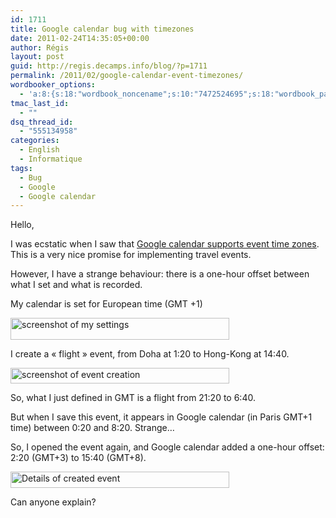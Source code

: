 ```yaml
---
id: 1711
title: Google calendar bug with timezones
date: 2011-02-24T14:35:05+00:00
author: Régis
layout: post
guid: http://regis.decamps.info/blog/?p=1711
permalink: /2011/02/google-calendar-event-timezones/
wordbooker_options:
  - 'a:8:{s:18:"wordbook_noncename";s:10:"7472524695";s:18:"wordbook_page_post";s:4:"-100";s:18:"wordbook_orandpage";s:1:"2";s:23:"wordbook_default_author";s:1:"1";s:23:"wordbook_extract_length";s:3:"256";s:19:"wordbook_actionlink";s:3:"300";s:18:"wordbook_attribute";s:0:"";s:29:"wordbooker_status_update_text";s:33:"New blog post :  %title% - %link%";}'
tmac_last_id:
  - ""
dsq_thread_id:
  - "555134958"
categories:
  - English
  - Informatique
tags:
  - Bug
  - Google
  - Google calendar
---
```

Hello,

I was ecstatic when I saw that [Google calendar supports event time zones](http://gmailblog.blogspot.com/2010/12/event-time-zones-in-google-calendar.html). This is a very nice promise for implementing travel events.

However, I have a strange behaviour: there is a one-hour offset between what I set and what is recorded.

My calendar is set for European time (GMT +1)
  
[<img src="http://regis.decamps.info/blog/wp-content/uploads/2011/02/greenshot_2011-02-24_14-08-48-350x35.png" alt="screenshot of my settings" title="Google calendar sets time zone at GMT +1" width="350" height="35" class="alignnone size-medium wp-image-1712" srcset="http://regis.decamps.info/blog/wp-content/uploads/2011/02/greenshot_2011-02-24_14-08-48-350x35.png 350w, http://regis.decamps.info/blog/wp-content/uploads/2011/02/greenshot_2011-02-24_14-08-48.png 734w" sizes="(max-width: 350px) 100vw, 350px" />](http://regis.decamps.info/blog/wp-content/uploads/2011/02/greenshot_2011-02-24_14-08-48.png)

I create a « flight » event, from Doha at 1:20 to Hong-Kong at 14:40.
  
[<img src="http://regis.decamps.info/blog/wp-content/uploads/2011/02/greenshot_2011-02-24_14-13-081-350x25.png" alt="screenshot of event creation" title="Creation of flight from 1:20 to 14:40" width="350" height="25" class="alignnone size-medium wp-image-1720" srcset="http://regis.decamps.info/blog/wp-content/uploads/2011/02/greenshot_2011-02-24_14-13-081-350x25.png 350w, http://regis.decamps.info/blog/wp-content/uploads/2011/02/greenshot_2011-02-24_14-13-081.png 717w" sizes="(max-width: 350px) 100vw, 350px" />](http://regis.decamps.info/blog/wp-content/uploads/2011/02/greenshot_2011-02-24_14-13-081.png)

So, what I just defined in GMT is a flight from 21:20 to 6:40.

But when I save this event, it appears in Google calendar (in Paris GMT+1 time) between 0:20 and 8:20. Strange&#8230;

So, I opened the event again, and Google calendar added a one-hour offset: 2:20 (GMT+3) to 15:40 (GMT+8).

[<img src="http://regis.decamps.info/blog/wp-content/uploads/2011/02/greenshot_2011-02-24_14-36-321-350x26.png" alt="Details of created event" title="Flight created is from 2:20 to 15:40" width="350" height="26" class="alignnone size-medium wp-image-1721" srcset="http://regis.decamps.info/blog/wp-content/uploads/2011/02/greenshot_2011-02-24_14-36-321-350x26.png 350w, http://regis.decamps.info/blog/wp-content/uploads/2011/02/greenshot_2011-02-24_14-36-321.png 644w" sizes="(max-width: 350px) 100vw, 350px" />](http://regis.decamps.info/blog/wp-content/uploads/2011/02/greenshot_2011-02-24_14-36-321.png)

Can anyone explain?